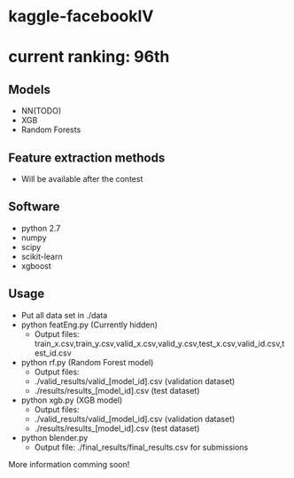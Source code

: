 # kaggle-facebookIV
# current ranking: 96th

## Models
* NN(TODO)
* XGB
* Random Forests

## Feature extraction methods  
* Will be available after the contest

## Software
* python 2.7
* numpy
* scipy
* scikit-learn 
* xgboost

## Usage
* Put all data set in ./data 
* python featEng.py (Currently hidden)
    * Output files: train_x.csv,train_y.csv,valid_x.csv,valid_y.csv,test_x.csv,valid_id.csv,test_id.csv
* python rf.py (Random Forest model)
    * Output files: 
    * ./valid_results/valid_[model_id].csv (validation dataset)
    * ./results/results_[model_id].csv  (test dataset)
* python xgb.py (XGB model)
    * Output files: 
    * ./valid_results/valid_[model_id].csv (validation dataset)
    * ./results/results_[model_id].csv  (test dataset)
* python blender.py
    * Output file: ./final_results/final_results.csv for submissions

More information comming soon!
